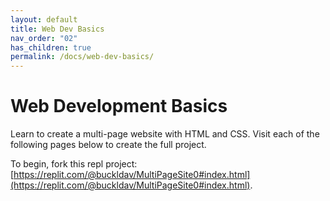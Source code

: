 ```yaml
---
layout: default
title: Web Dev Basics
nav_order: "02"
has_children: true
permalink: /docs/web-dev-basics/
---
```


# Web Development Basics

Learn to create a multi-page website with HTML and CSS. Visit each of the following pages below to create the full project.

To begin, fork this repl project: [https://replit.com/@buckldav/MultiPageSite0#index.html](https://replit.com/@buckldav/MultiPageSite0#index.html).
